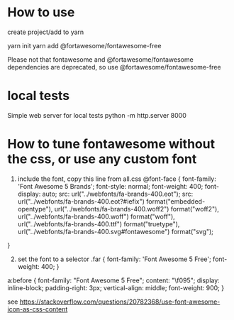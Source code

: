 

How to use
==========
create project/add to yarn

yarn init
yarn add @fortawesome/fontawesome-free


Please not that fontawesome and @fortawesome/fontawesome dependencies are deprecated, so use @fortawesome/fontawesome-free


local tests
===========
Simple web server for local tests
python -m http.server 8000
 



How to tune fontawesome without the css, or use any custom font
================================================================

1. include the font, copy this line from all.css
@font-face {
  font-family: 'Font Awesome 5 Brands';
  font-style: normal;
  font-weight: 400;
  font-display: auto;
  src: url("../webfonts/fa-brands-400.eot");
  src: url("../webfonts/fa-brands-400.eot?#iefix") format("embedded-opentype"), url("../webfonts/fa-brands-400.woff2") format("woff2"), url("../webfonts/fa-brands-400.woff") format("woff"), url("../webfonts/fa-brands-400.ttf") format("truetype"), url("../webfonts/fa-brands-400.svg#fontawesome") format("svg"); 

}

2. set the font to a selector
   .far {
  font-family: 'Font Awesome 5 Free';
  font-weight: 400; }



a:before {
   font-family: "Font Awesome 5 Free";
   content: "\f095";
   display: inline-block;
   padding-right: 3px;
   vertical-align: middle;
   font-weight: 900;
}

see https://stackoverflow.com/questions/20782368/use-font-awesome-icon-as-css-content
